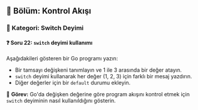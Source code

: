## 📘 Bölüm: Kontrol Akışı  
### 🔹 Kategori: Switch Deyimi  
#### ❓ Soru 22: `switch` deyimi kullanımı

Aşağıdakileri gösteren bir Go programı yazın:

- Bir tamsayı değişkeni tanımlayın ve 1 ile 3 arasında bir değer atayın.
- `switch` deyimi kullanarak her değer (1, 2, 3) için farklı bir mesaj yazdırın.
- Diğer değerler için bir `default` durumu ekleyin.

🔧 **Görev:** Go'da değişken değerine göre program akışını kontrol etmek için `switch` deyiminin nasıl kullanıldığını gösterin.
